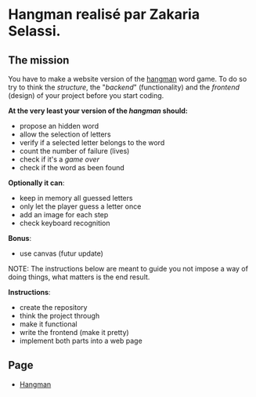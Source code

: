 # Hangman realisé par Zakaria Selassi.

## The mission

You have to make a website version of the [hangman](https://en.wikipedia.org/wiki/Hangman_(game)) word game. To do so
try to think the *structure*, the "*backend*" (functionality) and the *frontend*
(design) of your project before you start coding.

**At the very least your version of the *hangman* should:**

- propose an hidden word
- allow the selection of letters
- verify if a selected letter belongs to the word
- count the number of failure (lives)
- check if it's a *game over*
- check if the word as been found

**Optionally it can**:

- keep in memory all guessed letters
- only let the player guess a letter once
- add an image for each step
- check keyboard recognition

**Bonus**:

- use canvas (futur update)

NOTE: The instructions below are meant to guide you not impose a way of doing
things, what matters is the end result.

**Instructions**:

* create the repository
* think the project through
* make it functional
* write the frontend (make it pretty)
* implement both parts into a web page

## Page

* [Hangman](https://zakariaselassi.github.io/hangman/assets)